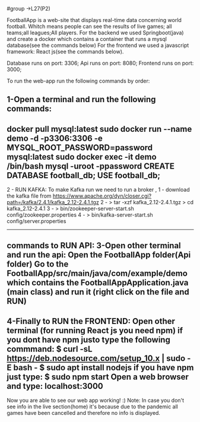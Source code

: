 #group ->L27(P2)

FootballApp is a web-site that displays real-time data concerning world football. 
Whitch means people can see the results of live games; all teams;all leagues;All players.
For the backend we used Springboot(java) and create a docker which contains a container that runs a mysql database(see the commands below)
For the frontend we used a javascript framework: React js(see the commands below).

Database runs on port: 3306;
Api runs on port: 8080;
Frontend runs on port: 3000;

To run the web-app run the following commands by order:


1-Open a terminal and run the following commands:
----------------------------------------
docker pull mysql:latest
sudo docker run --name demo -d -p3306:3306 -e MYSQL_ROOT_PASSWORD=password mysql:latest
sudo docker exec -it demo /bin/bash
mysql -uroot -ppassword
CREATE DATABASE football_db;
USE football_db;
-----------------------------------------------
2 - RUN KAFKA:
To make Kafka run we need to run a broker , 
  1 - download the kafka file from https://www.apache.org/dyn/closer.cgi?path=/kafka/2.4.1/kafka_2.12-2.4.1.tgz
  2 - > tar -xzf kafka_2.12-2.4.1.tgz
      > cd kafka_2.12-2.4.1
  3 - > bin/zookeeper-server-start.sh config/zookeeper.properties
  4 - > bin/kafka-server-start.sh config/server.properties
  
-----------------------------------------------
commands to RUN API:
3-Open other terminal and run the api:
Open the FootballApp folder(Api folder)
Go to the FootballApp/src/main/java/com/example/demo
which contains the FootballAppApplication.java (main class) and run it (right click on the file and RUN)
-------------------------------------------------------------------------------------------------------
4-Finally to RUN the FRONTEND:
Open other terminal
(for running React js you need npm)
if you dont have npm justo type the following commmand:
  $ curl -sL https://deb.nodesource.com/setup_10.x | sudo -E bash -
  $ sudo apt install nodejs
if you have npm just type:
  $ sudo npm start
Open a web browser and type:
localhost:3000
---------------------------------------------------------------------------
Now you are able to see our web app working! :)
Note: In case you don't see info in the live section(home) it's because due to the pandemic all games have been cancelled
and therefore no info is displayed.
